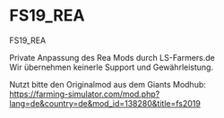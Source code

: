 # FS19_REA
FS19_REA

Private Anpassung des Rea Mods durch LS-Farmers.de<br>
Wir übernehmen keinerle Support und Gewährleistung.

Nutzt bitte den Originalmod aus dem Giants Modhub:<br>
https://farming-simulator.com/mod.php?lang=de&country=de&mod_id=138280&title=fs2019
